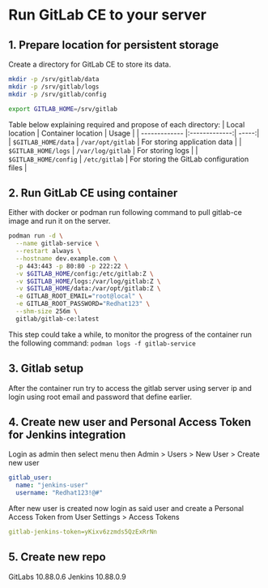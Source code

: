 # Run GitLab CE to your server

## 1. Prepare location for persistent storage

Create a directory for GitLab CE to store its data.

```bash
mkdir -p /srv/gitlab/data
mkdir -p /srv/gitlab/logs
mkdir -p /srv/gitlab/config

export GITLAB_HOME=/srv/gitlab
```

Table below explaining required and propose of each directory:
| Local location | Container location | Usage |
| ------------- |:-------------:| -----:|
| `$GITLAB_HOME/data` | `/var/opt/gitlab` | For storing application data |
| `$GITLAB_HOME/logs` | `/var/log/gitlab` | For storing logs |
| `$GITLAB_HOME/config` | `/etc/gitlab` | For storing the GitLab configuration files |

## 2. Run GitLab CE using container

Either with docker or podman run following command to pull gitlab-ce image and run it on the server.

```bash
podman run -d \
  --name gitlab-service \
  --restart always \
  --hostname dev.example.com \
  -p 443:443 -p 80:80 -p 222:22 \
  -v $GITLAB_HOME/config:/etc/gitlab:Z \
  -v $GITLAB_HOME/logs:/var/log/gitlab:Z \
  -v $GITLAB_HOME/data:/var/opt/gitlab:Z \
  -e GITLAB_ROOT_EMAIL="root@local" \
  -e GITLAB_ROOT_PASSWORD="Redhat123" \
  --shm-size 256m \
  gitlab/gitlab-ce:latest
```

This step could take a while, to monitor the progress of the container run the following command: `podman logs -f gitlab-service`

## 3. Gitlab setup

After the container run try to access the gitlab server using server ip and login using root email and password that define earlier.

## 4. Create new user and Personal Access Token for Jenkins integration

Login as admin then select menu then Admin > Users > New User > Create new user 

```yaml
gitlab_user:
  name: "jenkins-user"
  username: "Redhat123!@#"
```
After new user is created now login as said user and create a Personal Access Token from User Settings > Access Tokens

```yaml
gitlab-jenkins-token=yKixv6zzmds5QzExRrNn
```

## 5. Create new repo


GitLabs 10.88.0.6
Jenkins 10.88.0.9